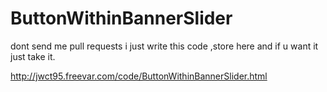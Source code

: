 # ButtonWithinBannerSlider
dont send me pull requests 
i just write this code ,store here and if u want it just take it. 

http://jwct95.freevar.com/code/ButtonWithinBannerSlider.html
